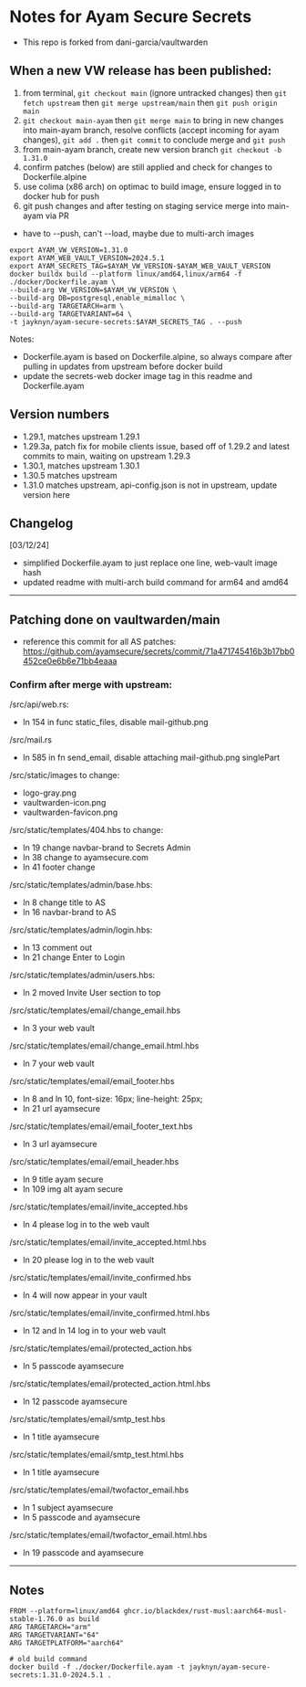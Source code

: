 # Notes for Ayam Secure Secrets

- This repo is forked from dani-garcia/vaultwarden

## When a new VW release has been published:

1. from terminal, `git checkout main` (ignore untracked changes) then `git fetch upstream` then `git merge upstream/main` then `git push origin main`
2. `git checkout main-ayam` then `git merge main` to bring in new changes into main-ayam branch, resolve conflicts (accept incoming for ayam changes), `git add .` then `git commit` to conclude merge and `git push`
3. from main-ayam branch, create new version branch `git checkout -b 1.31.0`
4. confirm patches (below) are still applied and check for changes to Dockerfile.alpine
5. use colima (x86 arch) on optimac to build image, ensure logged in to docker hub for push
6. git push changes and after testing on staging service merge into main-ayam via PR

- have to --push, can't --load, maybe due to multi-arch images

```
export AYAM_VW_VERSION=1.31.0
export AYAM_WEB_VAULT_VERSION=2024.5.1
export AYAM_SECRETS_TAG=$AYAM_VW_VERSION-$AYAM_WEB_VAULT_VERSION
docker buildx build --platform linux/amd64,linux/arm64 -f ./docker/Dockerfile.ayam \
--build-arg VW_VERSION=$AYAM_VW_VERSION \
--build-arg DB=postgresql,enable_mimalloc \
--build-arg TARGETARCH=arm \
--build-arg TARGETVARIANT=64 \
-t jayknyn/ayam-secure-secrets:$AYAM_SECRETS_TAG . --push
```

Notes:

- Dockerfile.ayam is based on Dockerfile.alpine, so always compare after pulling in updates from upstream before docker build
- update the secrets-web docker image tag in this readme and Dockerfile.ayam

## Version numbers

- 1.29.1, matches upstream 1.29.1
- 1.29.3a, patch fix for mobile clients issue, based off of 1.29.2 and latest commits to main, waiting on upstream 1.29.3
- 1.30.1, matches upstream 1.30.1
- 1.30.5 matches upstream
- 1.31.0 matches upstream, api-config.json is not in upstream, update version here

## Changelog

[03/12/24]

- simplified Dockerfile.ayam to just replace one line, web-vault image hash
- updated readme with multi-arch build command for arm64 and amd64

---

## Patching done on vaultwarden/main

- reference this commit for all AS patches: https://github.com/ayamsecure/secrets/commit/71a471745416b3b17bb0452ce0e6b6e71bb4eaaa

### Confirm after merge with upstream:

/src/api/web.rs:

- ln 154 in func static_files, disable mail-github.png

/src/mail.rs

- ln 585 in fn send_email, disable attaching mail-github.png singlePart

/src/static/images to change:

- logo-gray.png
- vaultwarden-icon.png
- vaultwarden-favicon.png

/src/static/templates/404.hbs to change:

- ln 19 change navbar-brand to Secrets Admin
- ln 38 change to ayamsecure.com
- ln 41 footer change

/src/static/templates/admin/base.hbs:

- ln 8 change title to AS
- ln 16 navbar-brand to AS

/src/static/templates/admin/login.hbs:

- ln 13 comment out
- ln 21 change Enter to Login

/src/static/templates/admin/users.hbs:

- ln 2 moved Invite User section to top

/src/static/templates/email/change_email.hbs

- ln 3 your web vault

/src/static/templates/email/change_email.html.hbs

- ln 7 your web vault

/src/static/templates/email/email_footer.hbs

- ln 8 and ln 10, font-size: 16px; line-height: 25px;
- ln 21 url ayamsecure

/src/static/templates/email/email_footer_text.hbs

- ln 3 url ayamsecure

/src/static/templates/email/email_header.hbs

- ln 9 title ayam secure
- ln 109 img alt ayam secure

/src/static/templates/email/invite_accepted.hbs

- ln 4 please log in to the web vault

/src/static/templates/email/invite_accepted.html.hbs

- ln 20 please log in to the web vault

/src/static/templates/email/invite_confirmed.hbs

- ln 4 will now appear in your vault

/src/static/templates/email/invite_confirmed.html.hbs

- ln 12 and ln 14 log in to your web vault

/src/static/templates/email/protected_action.hbs

- ln 5 passcode ayamsecure

/src/static/templates/email/protected_action.html.hbs

- ln 12 passcode ayamsecure

/src/static/templates/email/smtp_test.hbs

- ln 1 title ayamsecure

/src/static/templates/email/smtp_test.html.hbs

- ln 1 title ayamsecure

/src/static/templates/email/twofactor_email.hbs

- ln 1 subject ayamsecure
- ln 5 passcode and ayamsecure

/src/static/templates/email/twofactor_email.html.hbs

- ln 19 passcode and ayamsecure

---

## Notes

```
FROM --platform=linux/amd64 ghcr.io/blackdex/rust-musl:aarch64-musl-stable-1.76.0 as build
ARG TARGETARCH="arm"
ARG TARGETVARIANT="64"
ARG TARGETPLATFORM="aarch64"

# old build command
docker build -f ./docker/Dockerfile.ayam -t jayknyn/ayam-secure-secrets:1.31.0-2024.5.1 .

```
